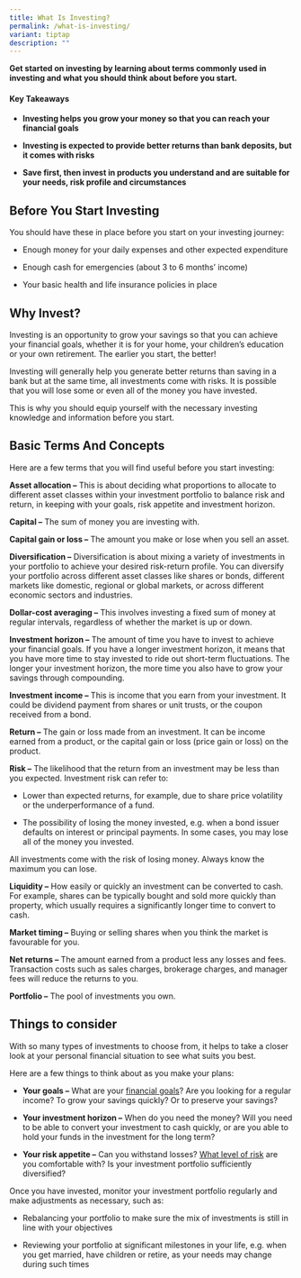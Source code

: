 ```yaml
---
title: What Is Investing?
permalink: /what-is-investing/
variant: tiptap
description: ""
---
```

<p><strong>Get started on investing by learning about terms commonly used in investing and what you should think about before you start.</strong>
</p>
<h4><strong>Key Takeaways</strong></h4>
<ul data-tight="true" class="tight">
<li>
<p><strong>Investing helps you grow your money so that you can reach your financial goals</strong>
</p>
</li>
<li>
<p><strong>Investing is expected to provide better returns than bank deposits, but it comes with risks</strong>
</p>
</li>
<li>
<p><strong>Save first, then invest in products you understand and are suitable for your needs, risk profile and circumstances</strong>
</p>
</li>
</ul>
<h2><strong>Before You Start Investing</strong></h2>
<p>You should have these in place before you start on your investing journey:
<br>
</p>
<ul data-tight="true" class="tight">
<li>
<p>Enough money for your daily expenses and other expected expenditure</p>
</li>
<li>
<p>Enough cash for emergencies (about 3 to 6 months’ income)</p>
</li>
<li>
<p>Your basic health and life insurance policies in place</p>
</li>
</ul>
<h2><strong>Why Invest?</strong></h2>
<p>Investing is an opportunity to grow your savings so that you can achieve
your financial goals, whether it is for your home, your children’s education
or your own retirement. The earlier you start, the better!</p>
<p>Investing will generally help you generate better returns than saving
in a bank but at the same time, all investments come with risks. It is
possible that you will lose some or even all of the money you have invested.</p>
<p>This is why you should equip yourself with the necessary investing knowledge
and information before you start.</p>
<h2><strong>Basic Terms And Concepts</strong></h2>
<p>Here are a few terms that you will find useful before you start investing:</p>
<p><strong>Asset allocation –</strong> This is about deciding what proportions
to allocate to different asset classes within your investment portfolio
to balance risk and return, in keeping with your goals, risk appetite and
investment horizon.</p>
<p><strong>Capital –</strong> The sum of money you are investing with.</p>
<p><strong>Capital gain or loss –</strong> The amount you make or lose when
you sell an asset.</p>
<p><strong>Diversification –</strong> Diversification is about mixing a variety
of investments in your portfolio to achieve your desired risk-return profile.
You can diversify your portfolio across different asset classes like shares
or bonds, different markets like domestic, regional or global markets,
or across different economic sectors and industries.</p>
<p><strong>Dollar-cost averaging –</strong> This involves investing a fixed
sum of money at regular intervals, regardless of whether the market is
up or down.</p>
<p><strong>Investment horizon –</strong> The amount of time you have to invest
to achieve your financial goals. If you have a longer investment horizon,
it means that you have more time to stay invested to ride out short-term
fluctuations. The longer your investment horizon, the more time you also
have to grow your savings through compounding.</p>
<p><strong>Investment income –</strong> This is income that you earn from
your investment. It could be dividend payment from shares or unit trusts,
or the coupon received from a bond.</p>
<p><strong>Return –</strong> The gain or loss made from an investment. It
can be income earned from a product, or the capital gain or loss (price
gain or loss) on the product.</p>
<p><strong>Risk –</strong> The likelihood that the return from an investment
may be less than you expected. Investment risk can refer to:</p>
<ul data-tight="true" class="tight">
<li>
<p>Lower than expected returns, for example, due to share price volatility
or the underperformance of a fund.</p>
</li>
<li>
<p>The possibility of losing the money invested, e.g. when a bond issuer
defaults on interest or principal payments. In some cases, you may lose
all of the money you invested.</p>
</li>
</ul>
<p>All investments come with the risk of losing money. Always know the maximum
you can lose.</p>
<p><strong>Liquidity –</strong> How easily or quickly an investment can be
converted to cash. For example, shares can be typically bought and sold
more quickly than property, which usually requires a significantly longer
time to convert to cash.</p>
<p><strong>Market timing –</strong> Buying or selling shares when you think
the market is favourable for you.</p>
<p><strong>Net returns –</strong> The amount earned from a product less any
losses and fees. Transaction costs such as sales charges, brokerage charges,
and manager fees will reduce the returns to you.</p>
<p><strong>Portfolio –</strong> The pool of investments you own.</p>
<h2><strong>Things to consider</strong></h2>
<p>With so many types of investments to choose from, it helps to take a closer
look at your personal financial situation to see what suits you best.</p>
<p>Here are a few things to think about as you make your plans:</p>
<ul data-tight="true" class="tight">
<li>
<p><strong>Your goals –</strong> What are your <a href="https://team.dms.mas.gov.sg/sites/csi/consEdn/MoneySense%20Website/MS%202023%20Website%20Archive/Offline%20Website/MON-241-PRD/www.moneysense.gov.sg/articles/2018/11/financial-goals-at-different-life-stages.html" rel="noopener noreferrer nofollow" target="_blank">financial goals</a>?
Are you looking for a regular income? To grow your savings quickly? Or
to preserve your savings?</p>
</li>
<li>
<p><strong>Your investment horizon –</strong> When do you need the money?
Will you need to be able to convert your investment to cash quickly, or
are you able to hold your funds in the investment for the long term?</p>
</li>
<li>
<p><strong>Your risk appetite –</strong> Can you withstand losses? <a href="https://team.dms.mas.gov.sg/sites/csi/consEdn/MoneySense%20Website/MS%202023%20Website%20Archive/Offline%20Website/MON-241-PRD/www.moneysense.gov.sg/articles/2018/10/managing-investment-risk.html" rel="noopener noreferrer nofollow" target="_blank">What level of risk</a> are
you comfortable with? Is your investment portfolio sufficiently diversified?</p>
</li>
</ul>
<p>Once you have invested, monitor your investment portfolio regularly and
make adjustments as necessary, such as:</p>
<ul data-tight="true" class="tight">
<li>
<p>Rebalancing your portfolio to make sure the mix of investments is still
in line with your objectives</p>
</li>
<li>
<p>Reviewing your portfolio at significant milestones in your life, e.g.
when you get married, have children or retire, as your needs may change
during such times</p>
</li>
</ul>
<p></p>